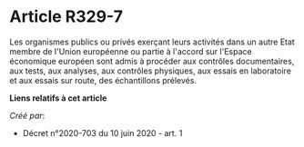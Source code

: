 # Article R329-7

Les organismes publics ou privés exerçant leurs activités dans un autre Etat membre de l'Union européenne ou partie à
l'accord sur l'Espace économique européen sont admis à procéder aux contrôles documentaires, aux tests, aux analyses, aux
contrôles physiques, aux essais en laboratoire et aux essais sur route, des échantillons prélevés.

**Liens relatifs à cet article**

_Créé par_:

  - Décret n°2020-703 du 10 juin 2020 - art. 1
